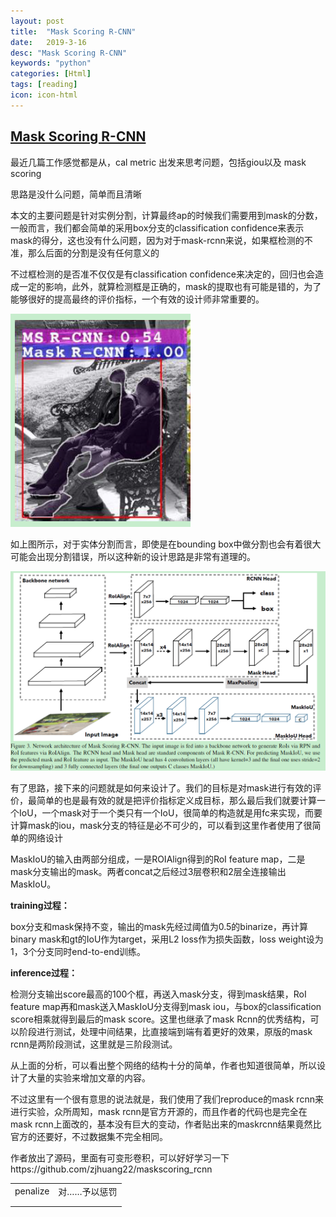 ```yaml
---
layout: post
title:  "Mask Scoring R-CNN"
date:   2019-3-16
desc: "Mask Scoring R-CNN"
keywords: "python"
categories: [Html]
tags: [reading]
icon: icon-html
---
```


## [Mask Scoring R-CNN](https://arxiv.org/pdf/1903.00241.pdf)

最近几篇工作感觉都是从，cal metric 出发来思考问题，包括giou以及 mask scoring

思路是没什么问题，简单而且清晰

本文的主要问题是针对实例分割，计算最终ap的时候我们需要用到mask的分数，一般而言，我们都会简单的采用box分支的classification confidence来表示mask的得分，这也没有什么问题，因为对于mask-rcnn来说，如果框检测的不准，那么后面的分割是没有任何意义的

不过框检测的是否准不仅仅是有classification confidence来决定的，回归也会造成一定的影响，此外，就算检测框是正确的，mask的提取也有可能是错的，为了能够很好的提高最终的评价指标，一个有效的设计师非常重要的。

<img src='../assets/img/paper-3-1.jpg' style="zoom:100%">

如上图所示，对于实体分割而言，即使是在bounding box中做分割也会有着很大可能会出现分割错误，所以这种新的设计思路是非常有道理的。

<img src='../assets/img/paper-3-2.jpg' style="zoom:100%">

有了思路，接下来的问题就是如何来设计了。我们的目标是对mask进行有效的评价，最简单的也是最有效的就是把评价指标定义成目标，那么最后我们就要计算一个IoU，一个mask对于一个类只有一个IoU，很简单的构造就是用fc来实现，而要计算mask的iou，mask分支的特征是必不可少的，可以看到这里作者使用了很简单的网络设计

MaskIoU的输入由两部分组成，一是ROIAlign得到的RoI feature map，二是mask分支输出的mask。两者concat之后经过3层卷积和2层全连接输出MaskIoU。



**training过程：**

box分支和mask保持不变，输出的mask先经过阈值为0.5的binarize，再计算binary mask和gt的IoU作为target，采用L2 loss作为损失函数，loss weight设为1，3个分支同时end-to-end训练。

**inference过程：**

检测分支输出score最高的100个框，再送入mask分支，得到mask结果，RoI feature map再和mask送入MaskIoU分支得到mask iou，与box的classification score相乘就得到最后的mask score。这里也继承了mask Rcnn的优秀结构，可以阶段进行测试，处理中间结果，比直接端到端有着更好的效果，原版的mask rcnn是两阶段测试，这里就是三阶段测试。

从上面的分析，可以看出整个网络的结构十分的简单，作者也知道很简单，所以设计了大量的实验来增加文章的内容。

不过这里有一个很有意思的说法就是，我们使用了我们reproduce的mask rcnn来进行实验，众所周知，mask rcnn是官方开源的，而且作者的代码也是完全在mask rcnn上面改的，基本没有巨大的变动，作者贴出来的maskrcnn结果竟然比官方的还要好，不过数据集不完全相同。



作者放出了源码，里面有可变形卷积，可以好好学习一下https://github.com/zjhuang22/maskscoring_rcnn

|          |              |
| -------- | ------------ |
| penalize | 对……予以惩罚 |
|          |              |
|          |              |

